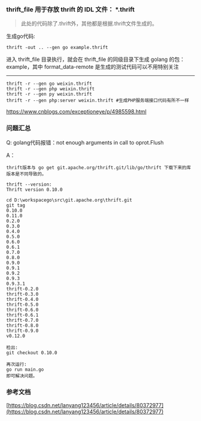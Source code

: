 ### thrift_file 用于存放 thrift 的 IDL 文件： *.thrift

>此处的代码除了.thrift外，其他都是根据.thrift文件生成的。

生成go代码:

	thrift -out .. --gen go example.thrift


进入 thrift_file 目录执行，就会在 thrift_file 的同级目录下生成 golang 的包：example，其中 format_data-remote 是生成的测试代码可以不用特别关注

---


	thrift -r --gen go weixin.thrift
	thrift -r --gen php weixin.thrift
	thrift -r --gen py weixin.thrift
	thrift -r --gen php:server weixin.thrift #生成PHP服务端接口代码有所不一样



https://www.cnblogs.com/exceptioneye/p/4985598.html


### 问题汇总


Q:
	golang代码报错：not enough arguments in call to oprot.Flush


A：

	thrift版本与 go get git.apache.org/thrift.git/lib/go/thrift 下载下来的库版本是不同导致的。

	thrift --version:
	Thrift version 0.10.0

	cd D:\workspacego\src\git.apache.org\thrift.git
	git tag
	0.10.0
	0.11.0
	0.2.0
	0.3.0
	0.4.0
	0.5.0
	0.6.0
	0.6.1
	0.7.0
	0.8.0
	0.9.0
	0.9.1
	0.9.2
	0.9.3
	0.9.3.1
	thrift-0.2.0
	thrift-0.3.0
	thrift-0.4.0
	thrift-0.5.0
	thrift-0.6.0
	thrift-0.6.1
	thrift-0.7.0
	thrift-0.8.0
	thrift-0.9.0
	v0.12.0

	检出:
	git checkout 0.10.0

	再次运行:
	go run main.go
	即可解决问题。



### 参考文档

[https://blog.csdn.net/lanyang123456/article/details/80372977](https://blog.csdn.net/lanyang123456/article/details/80372977)
	
	

